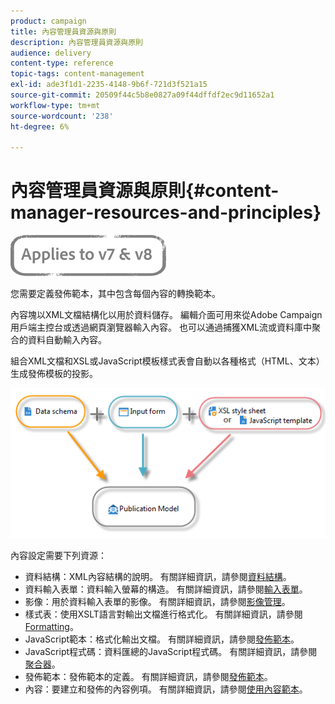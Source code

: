 ```yaml
---
product: campaign
title: 內容管理員資源與原則
description: 內容管理員資源與原則
audience: delivery
content-type: reference
topic-tags: content-management
exl-id: ade3f1d1-2235-4148-9b6f-721d3f521a15
source-git-commit: 20509f44c5b8e0827a09f44dffdf2ec9d11652a1
workflow-type: tm+mt
source-wordcount: '238'
ht-degree: 6%

---
```


# 內容管理員資源與原則{#content-manager-resources-and-principles}

![](../../assets/common.svg)

您需要定義發佈範本，其中包含每個內容的轉換範本。

內容塊以XML文檔結構化以用於資料儲存。 編輯介面可用來從Adobe Campaign用戶端主控台或透過網頁瀏覽器輸入內容。 也可以通過捕獲XML流或資料庫中聚合的資料自動輸入內容。

組合XML文檔和XSL或JavaScript模板樣式表會自動以各種格式（HTML、文本）生成發佈模板的投影。

![](assets/d_ncs_content_process.png)

內容設定需要下列資源：

* 資料結構：XML內容結構的說明。 有關詳細資訊，請參閱[資料結構](data-schemas.md)。
* 資料輸入表單：資料輸入螢幕的構造。 有關詳細資訊，請參閱[輸入表單](input-forms.md)。
* 影像：用於資料輸入表單的影像。 有關詳細資訊，請參閱[影像管理](formatting.md#image-management)。
* 樣式表：使用XSLT語言對輸出文檔進行格式化。 有關詳細資訊，請參閱[Formatting](formatting.md)。
* JavaScript範本：格式化輸出文檔。 有關詳細資訊，請參閱[發佈範本](publication-templates.md)。
* JavaScript程式碼：資料匯總的JavaScript程式碼。 有關詳細資訊，請參閱[聚合器](publication-templates.md#aggregator)。
* 發佈範本：發佈範本的定義。 有關詳細資訊，請參閱[發佈範本](publication-templates.md)。
* 內容：要建立和發佈的內容例項。 有關詳細資訊，請參閱[使用內容範本](using-a-content-template.md)。
